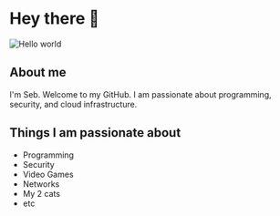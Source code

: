 # Hey there :wave:

<img src="https://github.com/S00013/S00013/blob/main/resources/profilebanner.png" alt="Hello world">


## About me

I'm Seb. Welcome to my GitHub. I am passionate about programming, security, and cloud infrastructure. 

## Things I am passionate about

- Programming
- Security
- Video Games
- Networks
- My 2 cats
- etc


<!--
**S00013** is a ✨ _special_ ✨ repository because its `README.md` (this file) appears on your GitHub profile.

Here are some ideas to get you started:

- 🔭 I’m currently working on ...
- 🌱 I’m currently learning ...
- 👯 I’m looking to collaborate on ...
- 🤔 I’m looking for help with ...
- 💬 Ask me about ...
- 📫 How to reach me: ...
- 😄 Pronouns: ...
- ⚡ Fun fact: ...
-->
